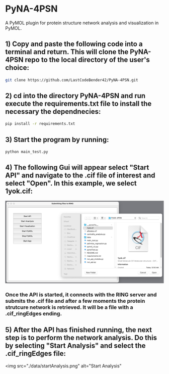 # PyNA-4PSN
A PyMOL plugin for protein structure network analysis and visualization in PyMOL.

## 1) Copy and paste the following code into a terminal and return. This will clone the PyNA-4PSN repo to the local directory of the user's choice:

```bash
git clone https://github.com/LastCodeBender42/PyNA-4PSN.git
```

## 2) cd into the directory PyNA-4PSN and run execute the requirements.txt file to install the necessary the dependnecies:

```bash
pip install -r requirements.txt
```

## 3) Start the program by running:

```bash
python main_test.py
```

## 4) The following Gui will appear select "Start API" and navigate to the .cif file of interest and select "Open". In this example, we select 1yok.cif:

<img src="./data/startAPI.png" alt="Start API">

### Once the API is started, it connects with the RING server and submits the .cif file and after a few moments the protein strutcure network is retrieved. It will be a file with a .cif_ringEdges ending.

## 5) After the API has finished running, the next step is to perform the network analysis. Do this by selecting "Start Analysis" and select the .cif_ringEdges file:

<img src="./data/startAnalysis.png" alt="Start Analysis"

